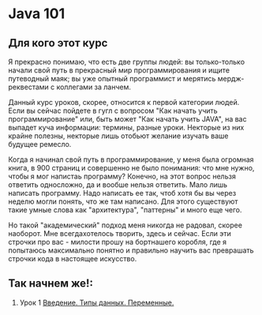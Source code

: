 # Java 101
## Для кого этот курс
Я прекрасно понимаю, что есть две группы людей: вы только-только начали свой путь
в прекрасный мир программирования и ищите путеводный маяк; вы уже опытный программист
и мерятись мердж-реквестами с коллегами за ланчем.

Данный курс уроков, скорее, относится к первой категории людей. Если вы сейчас
пойдете в гугл с вопросом "Как начать учить программирование" или, быть может
"Как начать учить JAVA", на вас выпадет куча информации: термины, разные уроки.
Некторые из них крайне полезны, некторые лишь отобьют желание изучать ваше будущее
ремесло.

Когда я начинал свой путь в программирование, у меня была огромная книга, в 900
страниц и совершенно не было понимания: что мне нужно, чтобы я мог напистаь
программу? Конечно, на этот вопрос нельзя ответить односложно, да и вообше нельзя
ответить. Мало лишь написать программу. Надо написать ее так, чтоб хотя бы вы
через неделю могли понять, что же там написано. Для этого существуют такие умные
слова как "архитектура", "паттерны" и много еще чего.

Но такой "академический" подход меня никогда не радовал, скорее наоборот.
Мне всегдахотелось творить, здесь и сейчас. Если эти строчки про вас -
милости прошу на бортнашего коробля, где я попытаюсь максимально понятно
и правильно научить вас преврашать строчки кода в настоящее искусство.

## Так начнем же!:
1. Урок 1 [Введение. Типы данных. Переменные.](../blob/master/Урок%201.md)
